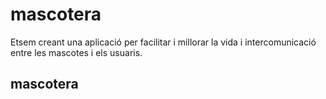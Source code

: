 # mascotera
Etsem creant una aplicació
per facilitar i millorar la vida
i intercomunicació entre les
mascotes i els usuaris.

## mascotera
